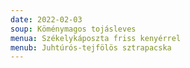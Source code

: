 ```yaml
---
date: 2022-02-03
soup: Köménymagos tojásleves
menua: Székelykáposzta friss kenyérrel
menub: Juhtúrós-tejfölös sztrapacska
---
```

